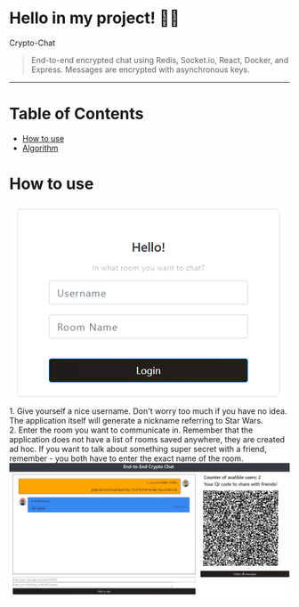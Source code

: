 # Hello in my project! 👋👋
Crypto-Chat
> End-to-end encrypted chat using Redis, Socket.io, React, Docker, and Express. Messages are encrypted with asynchronous keys.
<hr>

# Table of Contents
* [How to use](#how-to-use)
* [Algorithm](#algorithm)


# <a name="how-to-use"></a>How to use
<img src="./readmesrc/login.png"> 
1. Give yourself a nice username.  Don't worry too much if you have no idea. The application itself will generate a nickname referring to Star Wars.<br />
2. Enter the room you want to communicate in. Remember that the application does not have a list of rooms saved anywhere, they are created ad hoc. If you want to talk about something super secret with a friend, remember - you both have to enter the exact name of the room.<br />

<img src="./readmesrc/chat1.png"> 
